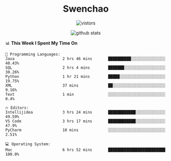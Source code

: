 <h1 align="center">Swenchao</h3>

<p align="center">
  <img src="https://visitor-badge.glitch.me/badge?page_id=Swenchao" alt="vistors" />
</p>

<p align="center">
  <img src="https://github-readme-stats.vercel.app/api?username=Swenchao&count_private=true&show_icons=true&theme=vue-dark&hide_title=true" alt="github stats" />
</p>

<!--START_SECTION:waka-->
📊 **This Week I Spent My Time On** 

```text
💬 Programming Languages: 
Java                     2 hrs 46 mins       ██████████░░░░░░░░░░░░░░░   40.43% 
SQL                      2 hrs 4 mins        ███████░░░░░░░░░░░░░░░░░░   30.26% 
Python                   1 hr 21 mins        █████░░░░░░░░░░░░░░░░░░░░   19.75% 
XML                      37 mins             ██░░░░░░░░░░░░░░░░░░░░░░░   9.16% 
Text                     1 min               ░░░░░░░░░░░░░░░░░░░░░░░░░   0.4%

🔥 Editors: 
Intellijidea             3 hrs 24 mins       ████████████░░░░░░░░░░░░░   49.59% 
VS Code                  3 hrs 17 mins       ████████████░░░░░░░░░░░░░   47.9% 
PyCharm                  10 mins             ░░░░░░░░░░░░░░░░░░░░░░░░░   2.51%

💻 Operating System: 
Mac                      6 hrs 52 mins       █████████████████████████   100.0%

```


<!--END_SECTION:waka-->
